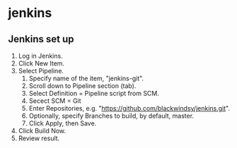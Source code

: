# jenkins
## Jenkins set up
1. Log in Jenkins.
1. Click New Item.
1. Select Pipeline.
   1. Specify name of the item, "jenkins-git".
   1. Scroll down to Pipeline section (tab).
   1. Select Definition = Pipeline script from SCM.
   1. Secect SCM = Git
   1. Enter Repositories, e.g. "https://github.com/blackwindsy/jenkins.git".
   1. Optionally, specify Branches to build, by default, master.
   1. Click Apply, then Save.
1. Click Build Now.
1. Review result.
